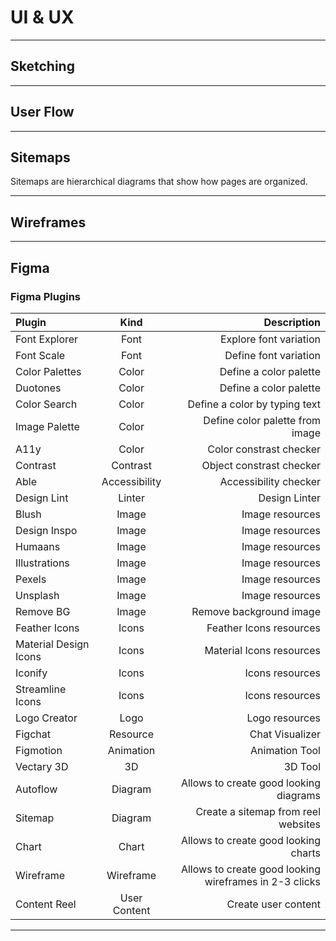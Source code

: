 # UI & UX

<hr/>

## Sketching

<hr/>

## User Flow

<hr/>

## Sitemaps

Sitemaps are hierarchical diagrams that show how pages are organized.

<hr/>

## Wireframes

<hr/>

## Figma

### Figma Plugins

| Plugin                |     Kind      |                                            Description |
| :-------------------- | :-----------: | -----------------------------------------------------: |
| Font Explorer         |     Font      |                                 Explore font variation |
| Font Scale            |     Font      |                                  Define font variation |
| Color Palettes        |     Color     |                                 Define a color palette |
| Duotones              |     Color     |                                 Define a color palette |
| Color Search          |     Color     |                          Define a color by typing text |
| Image Palette         |     Color     |                        Define color palette from image |
| A11y                  |     Color     |                                Color constrast checker |
| Contrast              |   Contrast    |                               Object constrast checker |
| Able                  | Accessibility |                                  Accessibility checker |
| Design Lint           |    Linter     |                                          Design Linter |
| Blush                 |     Image     |                                        Image resources |
| Design Inspo          |     Image     |                                        Image resources |
| Humaans               |     Image     |                                        Image resources |
| Illustrations         |     Image     |                                        Image resources |
| Pexels                |     Image     |                                        Image resources |
| Unsplash              |     Image     |                                        Image resources |
| Remove BG             |     Image     |                                Remove background image |
| Feather Icons         |     Icons     |                                Feather Icons resources |
| Material Design Icons |     Icons     |                               Material Icons resources |
| Iconify               |     Icons     |                                        Icons resources |
| Streamline Icons      |     Icons     |                                        Icons resources |
| Logo Creator          |     Logo      |                                         Logo resources |
| Figchat               |   Resource    |                                        Chat Visualizer |
| Figmotion             |   Animation   |                                         Animation Tool |
| Vectary 3D            |      3D       |                                                3D Tool |
| Autoflow              |    Diagram    |                 Allows to create good looking diagrams |
| Sitemap               |    Diagram    |                    Create a sitemap from reel websites |
| Chart                 |     Chart     |                   Allows to create good looking charts |
| Wireframe             |   Wireframe   | Allows to create good looking wireframes in 2-3 clicks |
| Content Reel          | User Content  |                                    Create user content |

<hr/>
